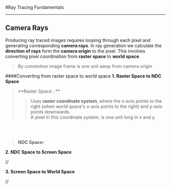 #Ray Tracing Fundamentals

---
## Camera Rays
Producing ray traced images requires looping through each pixel and generating corresponding **camera rays**. In ray generation we calculate the **direction of rays** form the **camera origin** to the pixel. This involves converting pixel coordination from **raster space** to **world space**.

> By convention image frame is one unit away from camera origin
 
####Converting from raster space to world space
 **1. Raster Space to NDC Space**
 
> **Raster Space : **

>> Uses **raster coordinate system**, where the x-axis points to the right (when world space's x-axis points to the right) and y-axis points downwards. <br>
A pixel in this coordinate system, is one unit long in x and y.     

<br>
<br>


> **NDC Space:**

 **2. NDC Space to Screen Space**
 
 //
  
 **3. Screen Space to World Space**
 
 //



